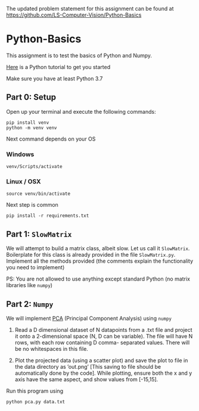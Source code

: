 The updated problem statement for this assignment can be found at https://github.com/LS-Computer-Vision/Python-Basics

# Python-Basics

This assignment is to test the basics of Python and Numpy.

[Here](https://docs.python.org/3/tutorial/index.html) is a Python tutorial to get you started

Make sure you have at least Python 3.7

## Part 0: Setup
Open up your terminal and execute the following commands:

	pip install venv
	python -m venv venv

Next command depends on your OS
### Windows
	venv/Scripts/activate
### Linux / OSX
	source venv/bin/activate

Next step is common

	pip install -r requirements.txt

## Part 1: ```SlowMatrix```
We will attempt to build a matrix class, albeit slow. Let us call it ```SlowMatrix```. Boilerplate for this class is already provided in the file ```SlowMatrix.py```. Implement all the methods provided (the comments explain the functionality you need to implement)

PS: You are not allowed to use anything except standard Python (no matrix libraries like ```numpy```)

## Part 2: ```Numpy```

We will implement [PCA](https://medium.com/analytics-vidhya/understanding-principle-component-analysis-pca-step-by-step-e7a4bb4031d9) (Principal Component Analysis) using ```numpy```

1. Read a D dimensional dataset of N datapoints from a .txt file and project it onto a 2-dimensional space (N, D can be variable). The file will have N rows, with each row containing D comma-
separated values. There will be no whitespaces in this file.

2. Plot the projected data (using a scatter plot) and save the plot to file in the data directory
as ’out.png’ [This saving to file should be automatically done by the code]. While plotting,
ensure both the x and y axis have the same aspect, and show values from [-15,15].

Run this program using

	python pca.py data.txt


